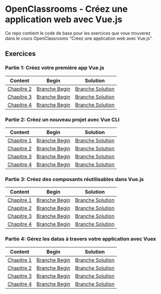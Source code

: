 # OpenClassrooms - Créez une application web avec Vue.js

Ce repo contient le code de base pour les exercices que vous trouverez dans le cours OpenClassrooms "Créez une application web avec Vue.js".

## Exercices

### Partie 1: Créez votre première app Vue.js

| Content                                                                                                                                                                 | Begin                                                                          | Solution                                                                             |
| ----------------------------------------------------------------------------------------------------------------------------------------------------------------------- | ------------------------------------------------------------------------------ | ------------------------------------------------------------------------------------ |
| [Chapitre 2](https://openclassrooms.com/fr/courses/6390311-creez-une-application-web-avec-vue-js/6907296-creez-votre-premiere-application-vue-js)                       | [Branche Begin](https://github.com/amandinelemoult2109/Vue-fr/tree/P1C2-Begin) | [Branche Solution](https://github.com/amandinelemoult2109/Vue-fr/tree/P1C2-Solution) |
| [Chapitre 3](https://openclassrooms.com/fr/courses/6390311-creez-une-application-web-avec-vue-js/6861941-stockez-et-gerez-des-donnees)                                  | [Branche Begin](https://github.com/amandinelemoult2109/Vue-fr/tree/P1C3-Begin) | [Branche Solution](https://github.com/amandinelemoult2109/Vue-fr/tree/P1C3-Solution) |
| [Chapitre 4](https://openclassrooms.com/fr/courses/6390311-creez-une-application-web-avec-vue-js/6862376-utilisez-les-directives-vue-pour-gerer-des-problemes-courants) | [Branche Begin](https://github.com/amandinelemoult2109/Vue-fr/tree/P1C4-Begin) | [Branche Solution](https://github.com/amandinelemoult2109/Vue-fr/tree/P1C4-Solution) |

### Partie 2: Créez un nouveau projet avec Vue CLI

| Content                                                                                                                                                                | Begin                                                                          | Solution                                                                             |
| ---------------------------------------------------------------------------------------------------------------------------------------------------------------------- | ------------------------------------------------------------------------------ | ------------------------------------------------------------------------------------ |
| [Chapitre 1](https://openclassrooms.com/fr/courses/6390311-creez-une-application-web-avec-vue-js/6862871-creez-un-nouveau-projet-avec-vue-cli)                         | [Branche Begin](https://github.com/amandinelemoult2109/Vue-fr/tree/P2C1-Begin) | [Branche Solution](https://github.com/amandinelemoult2109/Vue-fr/tree/P2C1-Solution) |
| [Chapitre 2](https://openclassrooms.com/fr/courses/6390311-creez-une-application-web-avec-vue-js/6863196-facilitez-la-maintenance-grace-aux-composants-monofichiers)   | [Branche Begin](https://github.com/amandinelemoult2109/Vue-fr/tree/P2C2-Begin) | [Branche Solution](https://github.com/amandinelemoult2109/Vue-fr/tree/P2C2-Solution) |
| [Chapitre 3](https://openclassrooms.com/fr/courses/6390311-creez-une-application-web-avec-vue-js/6863526-gerez-la-navigation-de-votre-application-avec-le-routeur-vue) | [Branche Begin](https://github.com/amandinelemoult2109/Vue-fr/tree/P2C3-Begin) | [Branche Solution](https://github.com/amandinelemoult2109/Vue-fr/tree/P2C3-Solution) |
| [Chapitre 4](https://openclassrooms.com/fr/courses/6390311-creez-une-application-web-avec-vue-js/6863766-determinez-quand-votre-code-doit-s-executer)                  | [Branche Begin](https://github.com/amandinelemoult2109/Vue-fr/tree/P2C4-Begin) | [Branche Solution](https://github.com/amandinelemoult2109/Vue-fr/tree/P2C4-Solution) |

### Partie 3: Créez des composants réutilisables dans Vue.js

| Content                                                                                                                                                         | Begin                                                                          | Solution                                                                             |
| --------------------------------------------------------------------------------------------------------------------------------------------------------------- | ------------------------------------------------------------------------------ | ------------------------------------------------------------------------------------ |
| [Chapitre 1](https://openclassrooms.com/fr/courses/6390311-creez-une-application-web-avec-vue-js/6864346-gerez-les-styles-de-votre-application)                 | [Branche Begin](https://github.com/amandinelemoult2109/Vue-fr/tree/P3C1-Begin) | [Branche Solution](https://github.com/amandinelemoult2109/Vue-fr/tree/P3C1-Solution) |
| [Chapitre 2](https://openclassrooms.com/fr/courses/6390311-creez-une-application-web-avec-vue-js/6864701-passez-des-datas-entre-les-composants)                 | [Branche Begin](https://github.com/amandinelemoult2109/Vue-fr/tree/P3C2-Begin) | [Branche Solution](https://github.com/amandinelemoult2109/Vue-fr/tree/P3C2-Solution) |
| [Chapitre 3](https://openclassrooms.com/fr/courses/6390311-creez-une-application-web-avec-vue-js/6864936-emettez-des-evenements-vers-des-composants-parents)    | [Branche Begin](https://github.com/amandinelemoult2109/Vue-fr/tree/P3C3-Begin) | [Branche Solution](https://github.com/amandinelemoult2109/Vue-fr/tree/P3C3-Solution) |
| [Chapitre 4](https://openclassrooms.com/fr/courses/6390311-creez-une-application-web-avec-vue-js/6865121-creez-des-composants-flexibles-en-utilisant-les-slots) | [Branche Begin](https://github.com/amandinelemoult2109/Vue-fr/tree/P3C4-Begin) | [Branche Solution](https://github.com/amandinelemoult2109/Vue-fr/tree/P3C4-Solution) |

### Partie 4: Gérez les datas à travers votre application avec Vuex

| Content                                                                                                                                             | Begin                                                                          | Solution                                                                             |
| --------------------------------------------------------------------------------------------------------------------------------------------------- | ------------------------------------------------------------------------------ | ------------------------------------------------------------------------------------ |
| [Chapitre 1](https://openclassrooms.com/fr/courses/6390311-creez-une-application-web-avec-vue-js/6865336-decouvrez-le-principe-de-state-management) | [Branche Begin](https://github.com/amandinelemoult2109/Vue-fr/tree/P4C1-Begin) | [Branche Solution](https://github.com/amandinelemoult2109/Vue-fr/tree/P4C1-Solution) |
| [Chapitre 2](https://openclassrooms.com/fr/courses/6390311-creez-une-application-web-avec-vue-js/6869761-creez-un-data-store-centralise-avec-vuex)  | [Branche Begin](https://github.com/amandinelemoult2109/Vue-fr/tree/P4C2-Begin) | [Branche Solution](https://github.com/amandinelemoult2109/Vue-fr/tree/P4C2-Solution) |
| [Chapitre 3](https://openclassrooms.com/fr/courses/6390311-creez-une-application-web-avec-vue-js/6870051-recuperez-des-donnees-depuis-vuex)         | [Branche Begin](https://github.com/amandinelemoult2109/Vue-fr/tree/P4C3-Begin) | [Branche Solution](https://github.com/amandinelemoult2109/Vue-fr/tree/P4C3-Solution) |
| [Chapitre 4](https://openclassrooms.com/fr/courses/6390311-creez-une-application-web-avec-vue-js/6870776-modifiez-vos-donnees-dans-vuex)            | [Branche Begin](https://github.com/amandinelemoult2109/Vue-fr/tree/P4C4-Begin) | [Branche Solution](https://github.com/amandinelemoult2109/Vue-fr/tree/P4C4-Solution) |
